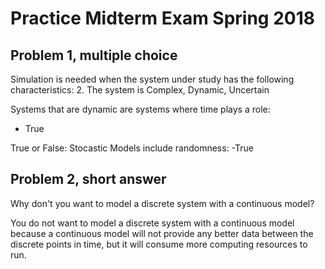 # Practice Midterm Exam Spring 2018

## Problem 1, multiple choice
Simulation is needed when the system under study has the following characteristics:
2. The system is Complex, Dynamic, Uncertain


Systems that are dynamic are systems where time plays a role:
- True

True or False: Stocastic Models include randomness:
-True


## Problem 2, short answer
Why don't you want to model a discrete system with a continuous model? 

You do not want to model a discrete system with a continuous model because a continuous model will not provide any better data between the discrete points in time, but it will consume more computing resources to run. 


